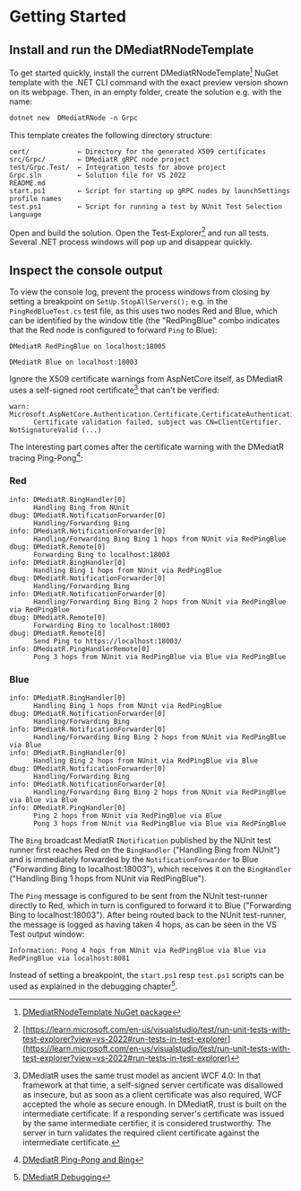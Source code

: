 ﻿# Getting Started

## Install and run the DMediatRNodeTemplate

To get started quickly, install the current DMediatRNodeTemplate[^template]
NuGet template with the .NET CLI command with the exact preview version shown on
its webpage. Then, in an empty folder, create the solution e.g. with the name:

```ps
dotnet new  DMediatRNode -n Grpc
```

This template creates the following directory structure:

```plaintext
cert/            ← Directory for the generated X509 certificates
src/Grpc/        ← DMediatR gRPC node project
test/Grpc.Test/  ← Integration tests for above project
Grpc.sln         ← Solution file for VS 2022
README.md
start.ps1        ← Script for starting up gRPC nodes by launchSettings profile names
test.ps1         ← Script for running a test by NUnit Test Selection Language
```

Open and build the solution. Open the Test-Explorer[^explorer] and run all
tests. Several .NET process windows will pop up and disappear quickly.

## Inspect the console output

To view the console log, prevent the process windows from closing by setting a
breakpoint on `SetUp.StopAllServers();` e.g. in the `PingRedBlueTest.cs` test
file, as this uses two nodes Red and Blue, which can be identified by the window
title (the "RedPingBlue" combo indicates that the Red node is configured to
forward `Ping` to Blue):

```plaintext
DMediatR RedPingBlue on localhost:18005
```
```plaintext
DMediatR Blue on localhost:18003
```

Ignore the X509 certificate warnings from AspNetCore itself, as DMediatR uses a
self-signed root certificate[^wcf] that can't be verified:

```plaintext
warn: Microsoft.AspNetCore.Authentication.Certificate.CertificateAuthenticationHandler[2]
      Certificate validation failed, subject was CN=ClientCertifier. NotSignatureValid (...)
```

The interesting part comes after the certificate warning with the DMediatR
tracing Ping-Pong[^pingpong]:

### Red
```plaintext
info: DMediatR.BingHandler[0]
      Handling Bing from NUnit
dbug: DMediatR.NotificationForwarder[0]
      Handling/Forwarding Bing
info: DMediatR.NotificationForwarder[0]
      Handling/Forwarding Bing Bing 1 hops from NUnit via RedPingBlue
dbug: DMediatR.Remote[0]
      Forwarding Bing to localhost:18003
info: DMediatR.BingHandler[0]
      Handling Bing 1 hops from NUnit via RedPingBlue
dbug: DMediatR.NotificationForwarder[0]
      Handling/Forwarding Bing
info: DMediatR.NotificationForwarder[0]
      Handling/Forwarding Bing Bing 2 hops from NUnit via RedPingBlue via RedPingBlue
dbug: DMediatR.Remote[0]
      Forwarding Bing to localhost:18003
dbug: DMediatR.Remote[0]
      Send Ping to https://localhost:18003/
info: DMediatR.PingHandlerRemote[0]
      Pong 3 hops from NUnit via RedPingBlue via Blue via RedPingBlue
```

### Blue
```plaintext
info: DMediatR.BingHandler[0]
      Handling Bing 1 hops from NUnit via RedPingBlue
dbug: DMediatR.NotificationForwarder[0]
      Handling/Forwarding Bing
info: DMediatR.NotificationForwarder[0]
      Handling/Forwarding Bing Bing 2 hops from NUnit via RedPingBlue via Blue
info: DMediatR.BingHandler[0]
      Handling Bing 2 hops from NUnit via RedPingBlue via Blue
dbug: DMediatR.NotificationForwarder[0]
      Handling/Forwarding Bing
info: DMediatR.NotificationForwarder[0]
      Handling/Forwarding Bing Bing 2 hops from NUnit via RedPingBlue via Blue via Blue
info: DMediatR.PingHandler[0]
      Ping 2 hops from NUnit via RedPingBlue via Blue
      Pong 3 hops from NUnit via RedPingBlue via Blue via RedPingBlue
```

The `Bing` broadcast MediatR `INotification` published by the NUnit test runner
first reaches Red on the `BingHandler` ("Handling Bing from NUnit") and is
immediately forwarded by the `NotificationForwarder` to Blue ("Forwarding Bing
to localhost:18003"), which receives it on the `BingHandler` ("Handling Bing 1
hops from NUnit via RedPingBlue").

The `Ping` message is configured to be sent from the NUnit test-runner directly
to Red, which in turn is configured to forward it to Blue ("Forwarding Bing to
localhost:18003"). After being routed back to the NUnit test-runner, the message
is logged as having taken 4 hops, as can be seen in the VS Test output window:

```plaintext
Information: Pong 4 hops from NUnit via RedPingBlue via Blue via RedPingBlue via localhost:8081
```

Instead of setting a breakpoint, the `start.ps1` resp `test.ps1` scripts can be
used as explained in the debugging chapter[^debugging].


[^template]: [DMediatRNodeTemplate NuGet package](https://www.nuget.org/packages/DMediatRNodeTemplate)

[^explorer]: [https://learn.microsoft.com/en-us/visualstudio/test/run-unit-tests-with-test-explorer?view=vs-2022#run-tests-in-test-explorer](https://learn.microsoft.com/en-us/visualstudio/test/run-unit-tests-with-test-explorer?view=vs-2022#run-tests-in-test-explorer)

[^wcf]: DMediatR uses the same trust model as ancient WCF 4.0: In that framework
at that time, a self-signed server certificate was disallowed as insecure, but
as soon as a client certificate was also required, WCF accepted the whole as
secure enough. In DMediatR, trust is built on the intermediate
certificate: If a responding server's certificate was issued by the same
intermediate certifier, it is considered trustworthy. The server in turn
validates the required client certificate against the intermediate certificate.

[^pingpong]: [DMediatR Ping-Pong and Bing](ping-pong-bing.md)

[^debugging]: [DMediatR Debugging](debugging.md)
